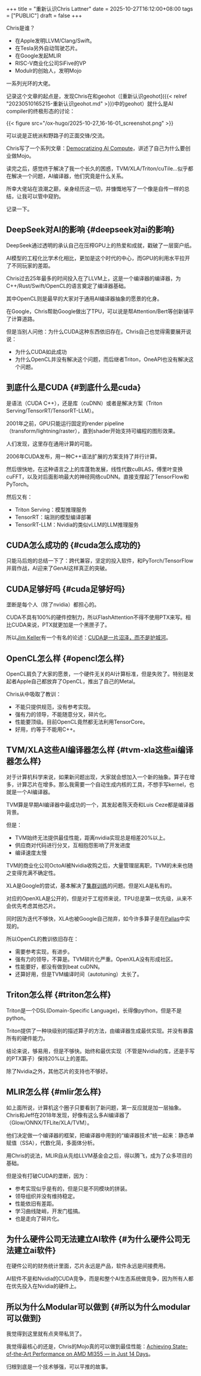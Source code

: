 +++
title = "重新认识Chris Lattner"
date = 2025-10-27T16:12:00+08:00
tags = ["PUBLIC"]
draft = false
+++

Chris是谁？

-   在Apple发明LLVM/Clang/Swift。
-   在Tesla另外自动驾驶芯片。
-   在Google发起MLIR
-   RISC-V商业化公司SiFive的VP
-   Modulr的创始人，发明Mojo

一系列光环的大佬。

记录这个文章的起点是，发现Chris在和geohot（[重新认识geohot]({{< relref "20230510165215-重新认识geohot.md" >}})中的geohot）就什么是AI compiler的终极形态的讨论：

{{< figure src="/ox-hugo/2025-10-27_16-16-01_screenshot.png" >}}

可以说是正统派和野路子的正面交锋/交流。

Chris写了一个系列文章：[Democratizing AI Compute](https://www.modular.com/blog/democratizing-compute-part-1-deepseeks-impact-on-ai)，讲述了自己为什么要创业做Mojo。

读完之后，感觉终于解决了我一个长久的困惑，TVM/XLA/Triton/cuTile...似乎都在解决一个问题，AI编译器，他们究竟是什么关系。

所幸大佬站在浪潮之巅，亲身经历这一切，并慷慨地写了一个像是自传一样的总结，让我可以管中窥豹。

记录一下。

<!--more-->


## DeepSeek对AI的影响 {#deepseek对ai的影响}

DeepSeek通过透明的承认自己在压榨GPU上的热爱和成就，戳破了一层窗户纸。

AI模型的工程化比学术化相比，更加是这个时代的中心，而GPU的利用水平拉开了不同玩家的差距。

Chris过去25年最多的时间投入在了LLVM上，这是一个编译器的编译器，为C++/Rust/Swift/OpenCL的语言奠定了编译器基础。

其中OpenCL则是最早的大家对于通用AI编译器抽象的愿景的化身。

在Google，Chris帮助Google做出了TPU，可以说是帮Attention/Bert等创新铺平了计算道路。

但是当别人问他：为什么CUDA这种东西依旧存在。Chris自己也觉得需要展开说说：

-   为什么CUDA如此成功
-   为什么OpenCL并没有解决这个问题，而后继者Triton，OneAPI也没有解决这个问题。


## 到底什么是CUDA {#到底什么是cuda}

是语法（CUDA C++），还是库（cuDNN）或者是解决方案（Triton Serving/TensorRT/TensorRT-LLM）。

2001年之前，GPU只能运行固定的render pipeline（transform/lightning/raster），直到shader开始支持可编程的图形效果。

人们发现，这里存在通用计算的可能。

2006年CUDA发布，用一种C++语法扩展的方案支持了并行计算。

然后很快地，在这种语言之上的库蓬勃发展，线性代数cuBLAS，傅里叶变换cuFFT，以及对后面影响最大的神经网络cuDNN。直接支撑起了TensorFlow和PyTorch。

然后又有：

-   Triton Serving：模型推理服务
-   TensorRT：端测的模型编译部署
-   TensorRT-LLM：Nvidia的类似vLLM的LLM推理服务


## CUDA怎么成功的 {#cuda怎么成功的}

只能马后炮的总结一下了：跨代兼容，坚定的投入软件，和PyTorch/TensorFlow并肩作战，AI迎来了GenAI这样真正的突破。


## CUDA足够好吗 {#cuda足够好吗}

垄断是每个人（除了nvidia）都担心的。

CUDA不具有100%的硬件控制力，所以FlashAttention不得不使用PTX来写。相比CUDA来说，PTX就更加是一个黑匣子了。

所以[Jim Keller](https://en.wikipedia.org/wiki/Jim_Keller_(engineer))有一个有名的论述：[CUDA是一片沼泽，而不是护城河](https://www.tomshardware.com/tech-industry/artificial-intelligence/jim-keller-criticizes-nvidias-cuda-and-x86-cudas-a-swamp-not-a-moat-x86-was-a-swamp-too)。


## OpenCL怎么样 {#opencl怎么样}

OpenCL肩负了大家的愿景，一个硬件无关的AI计算标准，但是失败了。特别是发起者Apple自己都放弃了OpenCL，推出了自己的Metal。

Chris从中吸取了教训：

-   不能只提供规范，没有参考实现。
-   强有力的领导，不能随意分叉，碎片化。
-   性能要顶级。目前OpenCL竟然都无法利用TensorCore。
-   好用，约等于不能用C++。


## TVM/XLA这些AI编译器怎么样 {#tvm-xla这些ai编译器怎么样}

对于计算机科学来说，如果新问题出现，大家就会想加入一个新的抽象。算子在增多，计算芯片在增多。那么我需要一个自动生成内核的工具，不想手写kernel，也就是一个AI编译器。

TVM算是早期AI编译器中最成功的一个，其发起者陈天奇和Luis Ceze都是编译器背景。

但是：

-   TVM始终无法提供最佳性能，距离nvidia实现总是相差20%以上。
-   供应商对代码进行分叉，互相抱怨影响了开发进度
-   编译速度太慢

TVM的商业化公司OctoAI被Nvidia收购之后，大量管理层离职，TVM的未来也随之变得充满不确定性。

XLA是Google的尝试，基本解决了[集群训练](https://jax-ml.github.io/scaling-book/)的问题。但是XLA是私有的。

对应的OpenXLA是公开的，但是对于工程师来说，TPU总是第一优先级，从来不会优先考虑其他芯片。

同时因为迭代不够快，XLA也被Google自己抛弃，如今许多算子是在[Pallas](https://docs.jax.dev/en/latest/pallas/index.html)中实现的。

所以OpenCL的教训依旧存在：

-   需要参考实现，有进步。
-   强有力的领导，不算是。TVM碎片化严重。OpenXLA没有形成社区。
-   性能要好，都没有做到beat cuDNN。
-   还算好用，但是TVM编译时间（autotuning）太长了。


## Triton怎么样 {#triton怎么样}

Triton是一个DSL(Domain-Specific Language)，长得像python，但是不是python。

Triton提供了一种块级别的描述算子的方法，由编译器生成最优实现。并没有暴露所有的硬件能力。

结论来说，够易用，但是不够快。始终和最优实现（不管是Nvidia的库，还是手写的PTX算子）保持20%以上的差距。

除了Nvidia之外，其他芯片的支持也不够好。


## MLIR怎么样 {#mlir怎么样}

如上面所说，计算机这个圈子只要看到了新问题，第一反应就是加一层抽象。Chris和Jeff在2018年发现，好像有这么多AI编译器了（Glow/ONNX/TFLite/XLA/TVM）。

他们决定做一个编译器的框架，把编译器中用到的“编译器技术”统一起来：静态单赋值（SSA），代数化简，多面体分析。

用Chris的说法，MLIR自从先给LLVM基金会之后，得以腾飞，成为了众多项目的基础。

但是没有打破CUDA的垄断，因为：

-   参考实现似乎是有的，但是只是不同模块的拼装。
-   领导组织并没有维持稳定。
-   性能依旧有差距。
-   学习曲线陡峭，开发门槛搞。
-   也是走向了碎片化。


## 为什么硬件公司无法建立AI软件 {#为什么硬件公司无法建立ai软件}

在硬件公司的财务统计里面，芯片永远是产品，软件永远是间接费用。

AI软件不是和Nvidia的CUDA竞争，而是和整个AI生态系统做竞争，因为所有人都在优先投入在Nvidia的硬件上。


## 所以为什么Modular可以做到 {#所以为什么modular可以做到}

我觉得到这里就有点夹带私货了。

我觉得最核心的还是，Chris的Mojo真的可以做到最佳性能：[Achieving State-of-the-Art Performance on AMD MI355 — in Just 14 Days](https://www.modular.com/blog/achieving-state-of-the-art-performance-on-amd-mi355----in-just-14-days)。

归根到底是一个技术够强，可以平推的故事。
